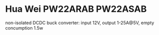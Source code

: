 # Hua Wei PW22ARAB PW22ASAB

non-isolated DCDC buck converter: input 12V, output 1-25A@5V, empty concumption 1.5w